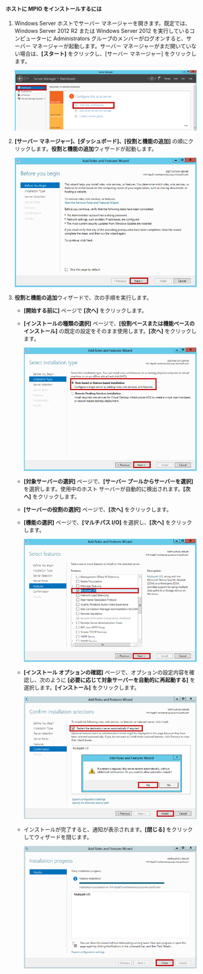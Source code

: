 #### ホストに MPIO をインストールするには
1. Windows Server ホストでサーバー マネージャーを開きます。既定では、Windows Server 2012 R2 または Windows Server 2012 を実行しているコンピューターに Administrators グループのメンバーがログオンすると、サーバー マネージャーが起動します。サーバー マネージャーがまだ開いていない場合は、**[スタート]** をクリックし、[サーバー マネージャー] をクリックします。
   
    ![サーバー マネージャー](./media/storsimple-install-mpio-windows-server/IC740997.png)
2. **[サーバー マネージャー]、[ダッシュボード]、[役割と機能の追加]** の順にクリックします。**役割と機能の追加**ウィザードが起動します。
   
    ![役割と機能の追加ウィザード 1](./media/storsimple-install-mpio-windows-server/IC740998.png)
3. **役割と機能の追加**ウィザードで、次の手順を実行します。
   
   * **[開始する前に]** ページで **[次へ]** をクリックします。
   * **[インストールの種類の選択]** ページで、**[役割ベースまたは機能ベースのインストール]** の既定の設定をそのまま使用します。**[次へ]** をクリックします。
     
       ![役割と機能の追加ウィザード 2](./media/storsimple-install-mpio-windows-server/IC740999.png)
   * **[対象サーバーの選択]** ページで、**[サーバー プールからサーバーを選択]** を選択します。使用中のホスト サーバーが自動的に検出されます。**[次へ]** をクリックします。
   * **[サーバーの役割の選択]** ページで、**[次へ]** をクリックします。
   * **[機能の選択]** ページで、**[マルチパス I/O]** を選択し、**[次へ]** をクリックします。
     
       ![役割と機能の追加ウィザード 5](./media/storsimple-install-mpio-windows-server/IC741000.png)
   * **[インストール オプションの確認]** ページで、オプションの設定内容を確認し、次のように **[必要に応じて対象サーバーを自動的に再起動する]** を選択します。**[インストール]** をクリックします。
     
       ![役割と機能の追加ウィザード 8](./media/storsimple-install-mpio-windows-server/IC741001.png)
   * インストールが完了すると、通知が表示されます。**[閉じる]** をクリックしてウィザードを閉じます。
     
       ![役割と機能の追加ウィザード 9](./media/storsimple-install-mpio-windows-server/IC741002.png)

<!---HONumber=AcomDC_0323_2016-->